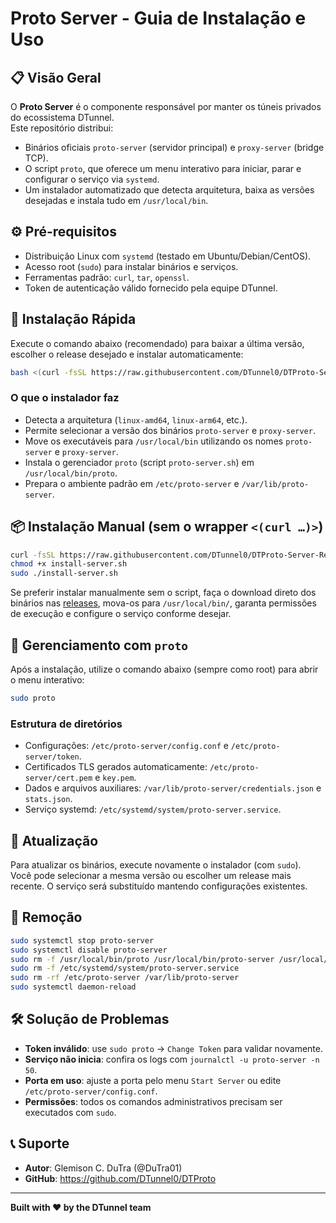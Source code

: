 # Proto Server - Guia de Instalação e Uso

## 📋 Visão Geral

O **Proto Server** é o componente responsável por manter os túneis privados do ecossistema DTunnel.  
Este repositório distribui:

- Binários oficiais `proto-server` (servidor principal) e `proxy-server` (bridge TCP).
- O script `proto`, que oferece um menu interativo para iniciar, parar e configurar o serviço via `systemd`.
- Um instalador automatizado que detecta arquitetura, baixa as versões desejadas e instala tudo em `/usr/local/bin`.

## ⚙️ Pré-requisitos

- Distribuição Linux com `systemd` (testado em Ubuntu/Debian/CentOS).
- Acesso root (`sudo`) para instalar binários e serviços.
- Ferramentas padrão: `curl`, `tar`, `openssl`.
- Token de autenticação válido fornecido pela equipe DTunnel.

## 🚀 Instalação Rápida

Execute o comando abaixo (recomendado) para baixar a última versão, escolher o release desejado e instalar automaticamente:

```bash
bash <(curl -fsSL https://raw.githubusercontent.com/DTunnel0/DTProto-Server-Releases/main/install-server.sh)
```

### O que o instalador faz

- Detecta a arquitetura (`linux-amd64`, `linux-arm64`, etc.).
- Permite selecionar a versão dos binários `proto-server` e `proxy-server`.
- Move os executáveis para `/usr/local/bin` utilizando os nomes `proto-server` e `proxy-server`.
- Instala o gerenciador `proto` (script `proto-server.sh`) em `/usr/local/bin/proto`.
- Prepara o ambiente padrão em `/etc/proto-server` e `/var/lib/proto-server`.

## 📦 Instalação Manual (sem o wrapper `<(curl …)>`)

```bash
curl -fsSL https://raw.githubusercontent.com/DTunnel0/DTProto-Server-Releases/main/install-server.sh -o install-server.sh
chmod +x install-server.sh
sudo ./install-server.sh
```

Se preferir instalar manualmente sem o script, faça o download direto dos binários nas [releases](https://github.com/DTunnel0/DTProto-Server-Releases/releases), mova-os para `/usr/local/bin/`, garanta permissões de execução e configure o serviço conforme desejar.

## 🧰 Gerenciamento com `proto`

Após a instalação, utilize o comando abaixo (sempre como root) para abrir o menu interativo:

```bash
sudo proto
```

### Estrutura de diretórios

- Configurações: `/etc/proto-server/config.conf` e `/etc/proto-server/token`.
- Certificados TLS gerados automaticamente: `/etc/proto-server/cert.pem` e `key.pem`.
- Dados e arquivos auxiliares: `/var/lib/proto-server/credentials.json` e `stats.json`.
- Serviço systemd: `/etc/systemd/system/proto-server.service`.

## 🔁 Atualização

Para atualizar os binários, execute novamente o instalador (com `sudo`).  
Você pode selecionar a mesma versão ou escolher um release mais recente. O serviço será substituído mantendo configurações existentes.

## 🧹 Remoção

```bash
sudo systemctl stop proto-server
sudo systemctl disable proto-server
sudo rm -f /usr/local/bin/proto /usr/local/bin/proto-server /usr/local/bin/proxy-server
sudo rm -f /etc/systemd/system/proto-server.service
sudo rm -rf /etc/proto-server /var/lib/proto-server
sudo systemctl daemon-reload
```

## 🛠️ Solução de Problemas

- **Token inválido**: use `sudo proto` → `Change Token` para validar novamente.
- **Serviço não inicia**: confira os logs com `journalctl -u proto-server -n 50`.
- **Porta em uso**: ajuste a porta pelo menu `Start Server` ou edite `/etc/proto-server/config.conf`.
- **Permissões**: todos os comandos administrativos precisam ser executados com `sudo`.

## 📞 Suporte

- **Autor**: Glemison C. DuTra (@DuTra01)
- **GitHub**: https://github.com/DTunnel0/DTProto

---

**Built with ❤️ by the DTunnel team**
